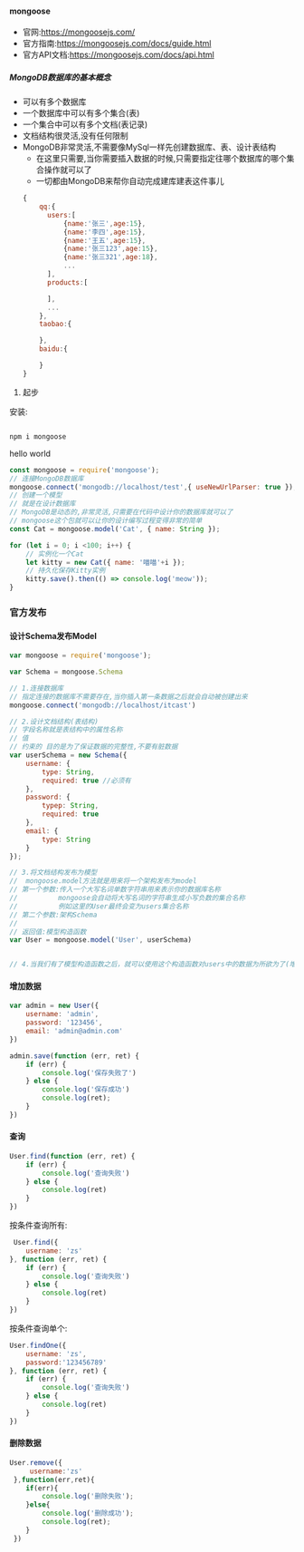#### mongoose

- 官网:https://mongoosejs.com/
- 官方指南:https://mongoosejs.com/docs/guide.html
- 官方API文档:https://mongoosejs.com/docs/api.html
##### MongoDB数据库的基本概念
- 可以有多个数据库
- 一个数据库中可以有多个集合(表)
- 一个集合中可以有多个文档(表记录)
- 文档结构很灵活,没有任何限制
- MongoDB非常灵活,不需要像MySql一样先创建数据库、表、设计表结构
    - 在这里只需要,当你需要插入数据的时候,只需要指定往哪个数据库的哪个集合操作就可以了
    - 一切都由MongoDB来帮你自动完成建库建表这件事儿
  ```javascript
  {
      qq:{
        users:[
            {name:'张三',age:15},
            {name:'李四',age:15},
            {name:'王五',age:15},
            {name:'张三123',age:15},
            {name:'张三321',age:18},
            ...
        ],
        products:[

        ],
        ...
      },
      taobao:{

      },
      baidu:{

      }
  }
  ```

1. 起步

安装:
```shell

npm i mongoose
```
hello world
```javascript
const mongoose = require('mongoose');
// 连接MongoDB数据库
mongoose.connect('mongodb://localhost/test',{ useNewUrlParser: true });
// 创建一个模型
// 就是在设计数据库
// MongoDB是动态的,非常灵活,只需要在代码中设计你的数据库就可以了
// mongoose这个包就可以让你的设计编写过程变得非常的简单
const Cat = mongoose.model('Cat', { name: String });

for (let i = 0; i <100; i++) {
    // 实例化一个Cat
    let kitty = new Cat({ name: '喵喵'+i });
    // 持久化保存Kitty实例
    kitty.save().then(() => console.log('meow'));
}
```
### 官方发布

#### 设计Schema发布Model
```javascript
var mongoose = require('mongoose');

var Schema = mongoose.Schema

// 1.连接数据库
// 指定连接的数据库不需要存在,当你插入第一条数据之后就会自动被创建出来
mongoose.connect('mongodb://localhost/itcast')

// 2.设计文档结构(表结构)
// 字段名称就是表结构中的属性名称
// 值
// 约束的 目的是为了保证数据的完整性,不要有脏数据
var userSchema = new Schema({
    username: {
        type: String,
        required: true //必须有
    },
    password: {
        typep: String,
        required: true
    },
    email: {
        type: String
    }
});

// 3.将文档结构发布为模型
//  mongoose.model方法就是用来将一个架构发布为model
// 第一个参数:传入一个大写名词单数字符串用来表示你的数据库名称
//          mongoose会自动将大写名词的字符串生成小写负数的集合名称
//          例如这里的User最终会变为users集合名称
// 第二个参数:架构Schema
// 
// 返回值:模型构造函数
var User = mongoose.model('User', userSchema)


// 4.当我们有了模型构造函数之后，就可以使用这个构造函数对users中的数据为所欲为了(增删改查)
```

#### 增加数据
```javascript
var admin = new User({
    username: 'admin',
    password: '123456',
    email: 'admin@admin.com'
})

admin.save(function (err, ret) {
    if (err) {
        console.log('保存失败了')
    } else {
        console.log('保存成功')
        console.log(ret);
    }
})
```

#### 查询
```javascript
User.find(function (err, ret) {
    if (err) {
        console.log('查询失败')
    } else {
        console.log(ret)
    }
})
```
按条件查询所有:
```javascript
 User.find({
    username: 'zs'
}, function (err, ret) {
    if (err) {
        console.log('查询失败')
    } else {
        console.log(ret)
    }
})
```

按条件查询单个:
```javascript
User.findOne({
    username: 'zs',
    password:'123456789'
}, function (err, ret) {
    if (err) {
        console.log('查询失败')
    } else {
        console.log(ret)
    }
}) 
```

#### 删除数据
```javascript
User.remove({
     username:'zs'
 },function(err,ret){
    if(err){
        console.log('删除失败');
    }else{
        console.log('删除成功');
        console.log(ret);
    }
 })
```